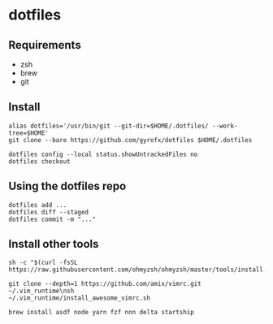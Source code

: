 # dotfiles

## Requirements

- zsh
- brew
- git

## Install

```
alias dotfiles='/usr/bin/git --git-dir=$HOME/.dotfiles/ --work-tree=$HOME'
git clone --bare https://github.com/gyrofx/dotfiles $HOME/.dotfiles

dotfiles config --local status.showUntrackedFiles no
dotfiles checkout
```

## Using the dotfiles repo

```
dotfiles add ...
dotfiles diff --staged
dotfiles commit -m "..."
```

## Install other tools

```
sh -c "$(curl -fsSL https://raw.githubusercontent.com/ohmyzsh/ohmyzsh/master/tools/install.sh)"

git clone --depth=1 https://github.com/amix/vimrc.git ~/.vim_runtime\nsh 
~/.vim_runtime/install_awesome_vimrc.sh

brew install asdf node yarn fzf nnn delta startship
```
